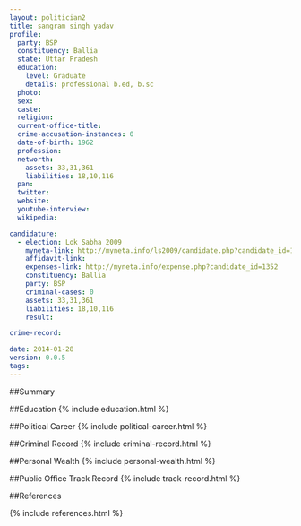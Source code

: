 ```yaml
---
layout: politician2
title: sangram singh yadav
profile: 
  party: BSP
  constituency: Ballia
  state: Uttar Pradesh
  education: 
    level: Graduate
    details: professional b.ed, b.sc
  photo: 
  sex: 
  caste: 
  religion: 
  current-office-title: 
  crime-accusation-instances: 0
  date-of-birth: 1962
  profession: 
  networth: 
    assets: 33,31,361
    liabilities: 18,10,116
  pan: 
  twitter: 
  website: 
  youtube-interview: 
  wikipedia: 

candidature: 
  - election: Lok Sabha 2009
    myneta-link: http://myneta.info/ls2009/candidate.php?candidate_id=1352
    affidavit-link: 
    expenses-link: http://myneta.info/expense.php?candidate_id=1352
    constituency: Ballia 
    party: BSP
    criminal-cases: 0
    assets: 33,31,361
    liabilities: 18,10,116
    result:  

crime-record: 

date: 2014-01-28
version: 0.0.5
tags: 
---
```

##Summary


##Education
{% include education.html %}


##Political Career
{% include political-career.html %}


##Criminal Record
{% include criminal-record.html %}


##Personal Wealth
{% include personal-wealth.html %}


##Public Office Track Record
{% include track-record.html %}


##References


{% include references.html %}